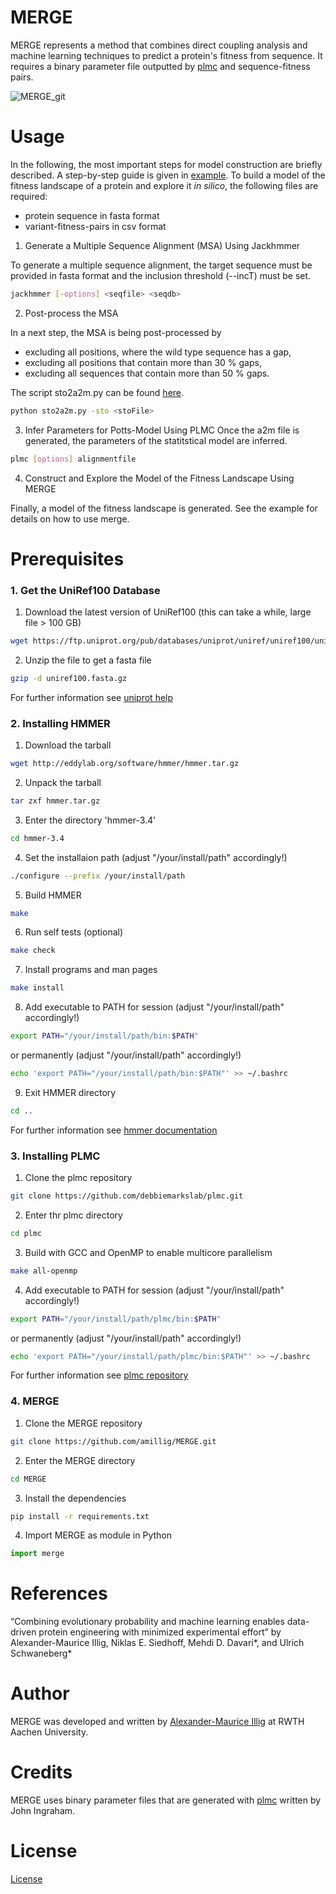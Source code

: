 # MERGE
MERGE represents a method that combines direct coupling analysis and machine learning techniques to predict a protein's fitness from sequence. It requires a binary parameter file outputted by [plmc](https://github.com/debbiemarkslab/plmc/tree/master) and sequence-fitness pairs.

![MERGE_git](https://github.com/amillig/MERGE/assets/58852023/f3da6124-5bee-41a2-b4be-a9c8cd0c4947)

# Usage
In the following, the most important steps for model construction are briefly described. A step-by-step guide is given in [example](https://github.com/amillig/MERGE/tree/main/example). To build a model of the fitness landscape of a protein and explore it *in silico*, the following files are required:
- protein sequence in fasta format
- variant-fitness-pairs in csv format

1. Generate a Multiple Sequence Alignment (MSA) Using Jackhmmer

To generate a multiple sequence alignment, the target sequence must be provided in fasta format and the inclusion threshold (--incT) must be set.

```bash
jackhmmer [-options] <seqfile> <seqdb>
```

2. Post-process the MSA
   
In a next step, the MSA is being post-processed by
- excluding all positions, where the wild type sequence has a gap,
- excluding all positions that contain more than 30 % gaps,
- excluding all sequences that contain more than 50 % gaps.

The script sto2a2m.py can be found [here](https://github.com/amillig/MERGE/tree/main/scripts/sto2a2m.py).
```bash
python sto2a2m.py -sto <stoFile>
```

3. Infer Parameters for Potts-Model Using PLMC
Once the a2m file is generated, the parameters of the statitstical model are inferred.
```bash
plmc [options] alignmentfile
```

4. Construct and Explore the Model of the Fitness Landscape Using MERGE

Finally, a model of the fitness landscape is generated. See the example for details on how to use merge.

# Prerequisites
  ### 1. Get the UniRef100 Database
  1. Download the latest version of UniRef100 (this can take a while, large file > 100 GB)
```bash
wget https://ftp.uniprot.org/pub/databases/uniprot/uniref/uniref100/uniref100.fasta.gz
```

  2. Unzip the file to get a fasta file
```bash
gzip -d uniref100.fasta.gz
```

For further information see [uniprot help](https://www.uniprot.org/help/downloads)

### 2. Installing HMMER
1. Download the tarball
```bash
wget http://eddylab.org/software/hmmer/hmmer.tar.gz
```

2. Unpack the tarball
```bash
tar zxf hmmer.tar.gz
```

3. Enter the directory 'hmmer-3.4'
```bash
cd hmmer-3.4
```

4. Set the installaion path (adjust "/your/install/path" accordingly!)
```bash
./configure --prefix /your/install/path
```

5. Build HMMER
```bash
make
```

6. Run self tests (optional)
```bash
make check
```

7. Install programs and man pages
```bash
make install
```

8. Add executable to PATH for session (adjust "/your/install/path" accordingly!)
```bash
export PATH="/your/install/path/bin:$PATH"
```
or permanently (adjust "/your/install/path" accordingly!)
```bash
echo 'export PATH="/your/install/path/bin:$PATH"' >> ~/.bashrc
```

9. Exit HMMER directory
```bash
cd ..
```

For further information see [hmmer documentation](http://hmmer.org/documentation.html)

### 3. Installing PLMC
1. Clone the plmc repository 
```bash
git clone https://github.com/debbiemarkslab/plmc.git
```

2. Enter thr plmc directory
```bash
cd plmc
```

3. Build with GCC and OpenMP to enable multicore parallelism
```bash
make all-openmp
```

4. Add executable to PATH for session (adjust "/your/install/path" accordingly!)
```bash
export PATH="/your/install/path/plmc/bin:$PATH"
``` 
or permanently (adjust "/your/install/path" accordingly!)
```bash
echo 'export PATH="/your/install/path/plmc/bin:$PATH"' >> ~/.bashrc
```

For further information see [plmc repository](https://github.com/debbiemarkslab/plmc)


### 4. MERGE
1. Clone the MERGE repository
```bash
git clone https://github.com/amillig/MERGE.git
```

2. Enter the MERGE directory
```bash
cd MERGE
```

3. Install the dependencies
```bash
pip install -r requirements.txt
```

4. Import MERGE as module in Python
```python
import merge
```

# References
“Combining evolutionary probability and machine learning enables data-driven protein engineering with minimized experimental effort” by Alexander-Maurice Illig, Niklas E. Siedhoff, Mehdi D. Davari*, and Ulrich Schwaneberg*

# Author
MERGE was developed and written by [Alexander-Maurice Illig](https://www.researchgate.net/profile/Alexander-M-Illig) at RWTH Aachen University.

# Credits
MERGE uses binary parameter files that are generated with [plmc](https://github.com/debbiemarkslab/plmc) written by John Ingraham.

# License
[License](https://github.com/amillig/MERGE/blob/main/LICENSE)

